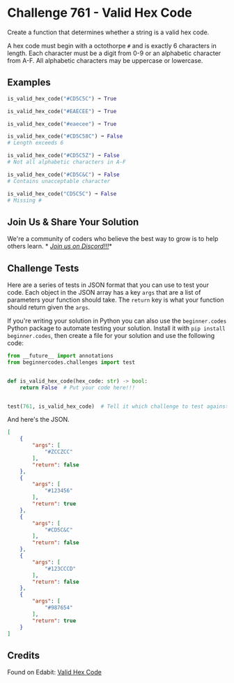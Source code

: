 # Challenge 761 - Valid Hex Code

Create a function that determines whether a string is a valid hex code.

A hex code must begin with a octothorpe `#` and is exactly 6 characters in length. Each character must be a digit from 0-9 or an alphabetic character from A-F. All alphabetic characters may be uppercase or lowercase.

## Examples
```python
is_valid_hex_code("#CD5C5C") ➞ True

is_valid_hex_code("#EAECEE") ➞ True

is_valid_hex_code("#eaecee") ➞ True

is_valid_hex_code("#CD5C58C") ➞ False
# Length exceeds 6

is_valid_hex_code("#CD5C5Z") ➞ False
# Not all alphabetic characters in A-F

is_valid_hex_code("#CD5C&C") ➞ False
# Contains unacceptable character

is_valid_hex_code("CD5C5C") ➞ False
# Missing #
```
## Join Us & Share Your Solution

We're a community of coders who believe the best way to grow is to help others learn. *
*[Join us on Discord!!!](https://discord.gg/sfHykntuGy)**

## Challenge Tests

Here are a series of tests in JSON format that you can use to test your code. Each object in the JSON array has a
key `args` that are a list of parameters your function should take. The `return` key is what your function should return
given the `args`.

If you're writing your solution in Python you can also use the `beginner.codes` Python package to automate testing your
solution. Install it with `pip install beginner.codes`, then create a file for your solution and use the following code:

```python
from __future__ import annotations
from beginnercodes.challenges import test


def is_valid_hex_code(hex_code: str) -> bool:
    return False  # Put your code here!!!


test(761, is_valid_hex_code)  # Tell it which challenge to test against
```

And here's the JSON.

```json
[
    {
        "args": [
            "#ZCCZCC"
        ],
        "return": false
    },
    {
        "args": [
            "#123456"
        ],
        "return": true
    },
    {
        "args": [
            "#CD5C&C"
        ],
        "return": false
    },
    {
        "args": [
            "#123CCCD"
        ],
        "return": false
    },
    {
        "args": [
            "#987654"
        ],
        "return": true
    }
]
```

## Credits

Found on Edabit: [Valid Hex Code](https://edabit.com/challenge/9p5tMqyYENTmD9Nh5)

